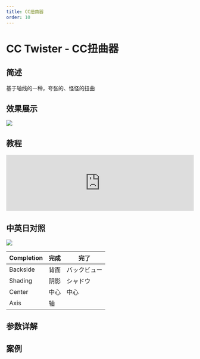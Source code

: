 ```yaml
---
title: CC扭曲器
order: 10
---
```


# CC Twister - CC扭曲器

## 简述

基于轴线的一种，夸张的、怪怪的扭曲

## 效果展示

![](https://cdn.yuelili.com/20220103204534.png)

## 教程

<iframe src="https://player.bilibili.com/player.html?bvid=BV1e34y1X7Vj&page=80&high_quality=1" width="100%" allowfullscreen="allowfullscreen" frameborder="0"></iframe>

## 中英日对照

![](https://mir.yuelili.com/user/AE/effects/AE-Effects-Transition-CC_Twister.png)

| Completion | 完成 | 完了         |
| ---------- | ---- | ------------ |
| Backside   | 背面 | バックビュー |
| Shading    | 阴影 | シャドウ     |
| Center     | 中心 | 中心         |
| Axis       | 轴   |              |

## 参数详解

## 案例
